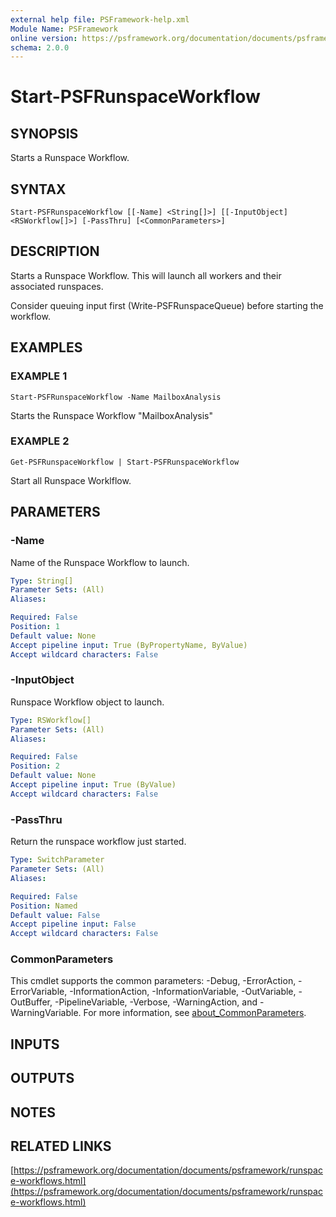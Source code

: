 ```yaml
---
external help file: PSFramework-help.xml
Module Name: PSFramework
online version: https://psframework.org/documentation/documents/psframework/runspace-workflows.html
schema: 2.0.0
---
```


# Start-PSFRunspaceWorkflow

## SYNOPSIS
Starts a Runspace Workflow.

## SYNTAX

```
Start-PSFRunspaceWorkflow [[-Name] <String[]>] [[-InputObject] <RSWorkflow[]>] [-PassThru] [<CommonParameters>]
```

## DESCRIPTION
Starts a Runspace Workflow.
This will launch all workers and their associated runspaces.

Consider queuing input first (Write-PSFRunspaceQueue) before starting the workflow.

## EXAMPLES

### EXAMPLE 1
```
Start-PSFRunspaceWorkflow -Name MailboxAnalysis
```

Starts the Runspace Workflow "MailboxAnalysis"

### EXAMPLE 2
```
Get-PSFRunspaceWorkflow | Start-PSFRunspaceWorkflow
```

Start all Runspace Worklflow.

## PARAMETERS

### -Name
Name of the Runspace Workflow to launch.

```yaml
Type: String[]
Parameter Sets: (All)
Aliases:

Required: False
Position: 1
Default value: None
Accept pipeline input: True (ByPropertyName, ByValue)
Accept wildcard characters: False
```

### -InputObject
Runspace Workflow object to launch.

```yaml
Type: RSWorkflow[]
Parameter Sets: (All)
Aliases:

Required: False
Position: 2
Default value: None
Accept pipeline input: True (ByValue)
Accept wildcard characters: False
```

### -PassThru
Return the runspace workflow just started.

```yaml
Type: SwitchParameter
Parameter Sets: (All)
Aliases:

Required: False
Position: Named
Default value: False
Accept pipeline input: False
Accept wildcard characters: False
```

### CommonParameters
This cmdlet supports the common parameters: -Debug, -ErrorAction, -ErrorVariable, -InformationAction, -InformationVariable, -OutVariable, -OutBuffer, -PipelineVariable, -Verbose, -WarningAction, and -WarningVariable. For more information, see [about_CommonParameters](http://go.microsoft.com/fwlink/?LinkID=113216).

## INPUTS

## OUTPUTS

## NOTES

## RELATED LINKS

[https://psframework.org/documentation/documents/psframework/runspace-workflows.html](https://psframework.org/documentation/documents/psframework/runspace-workflows.html)

